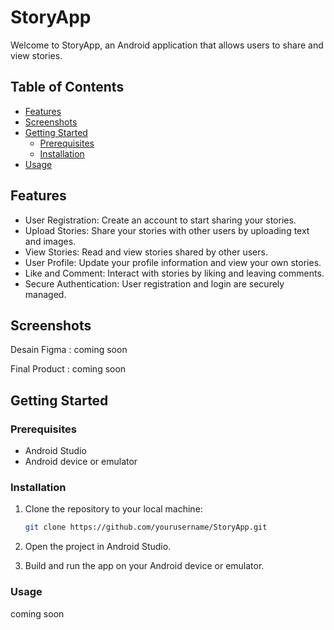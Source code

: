 # StoryApp

Welcome to StoryApp, an Android application that allows users to share and view stories.

## Table of Contents

- [Features](#features)
- [Screenshots](#screenshots)
- [Getting Started](#getting-started)
  - [Prerequisites](#prerequisites)
  - [Installation](#installation)
- [Usage](#usage)


## Features

- User Registration: Create an account to start sharing your stories.
- Upload Stories: Share your stories with other users by uploading text and images.
- View Stories: Read and view stories shared by other users.
- User Profile: Update your profile information and view your own stories.
- Like and Comment: Interact with stories by liking and leaving comments.
- Secure Authentication: User registration and login are securely managed.

## Screenshots

Desain Figma :
coming soon

Final Product :
coming soon

## Getting Started

### Prerequisites

- Android Studio
- Android device or emulator

### Installation

1. Clone the repository to your local machine:

   ```bash
   git clone https://github.com/yourusername/StoryApp.git

2. Open the project in Android Studio.
3. Build and run the app on your Android device or emulator.

### Usage

coming soon


